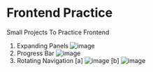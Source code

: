 # Frontend Practice
Small Projects To Practice Frontend

1. Expanding Panels
![image](https://user-images.githubusercontent.com/45772450/230169111-bf3d5be2-058d-405c-b328-8786b8c68df6.png)
2. Progress Bar
![image](https://user-images.githubusercontent.com/45772450/230177086-e8df9507-c1ac-49d4-ad2d-9a84366a48a9.png)
3. Rotating Navigation
[a]
![image](https://user-images.githubusercontent.com/45772450/230199354-87c5ed12-d1d7-4d2c-8ca1-53098862c412.png)
[b]
![image](https://user-images.githubusercontent.com/45772450/230199443-6471c0be-b868-4d79-b348-d612b1f4db26.png)



